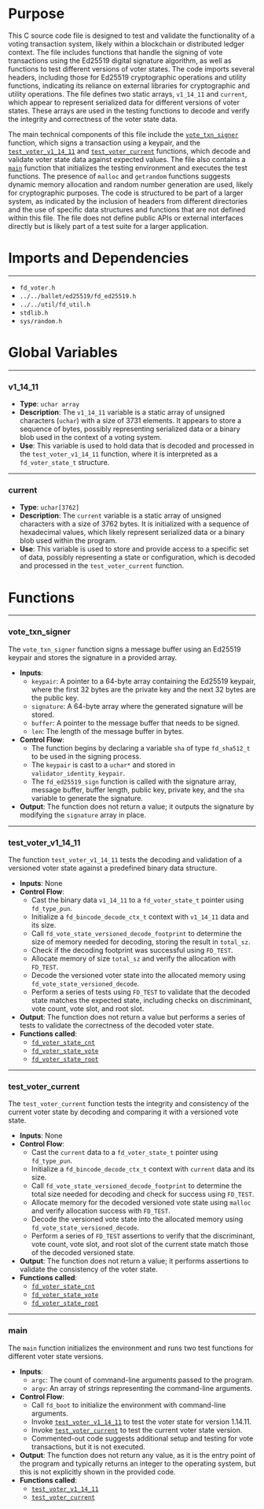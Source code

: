# Purpose
This C source code file is designed to test and validate the functionality of a voting transaction system, likely within a blockchain or distributed ledger context. The file includes functions that handle the signing of vote transactions using the Ed25519 digital signature algorithm, as well as functions to test different versions of voter states. The code imports several headers, including those for Ed25519 cryptographic operations and utility functions, indicating its reliance on external libraries for cryptographic and utility operations. The file defines two static arrays, `v1_14_11` and `current`, which appear to represent serialized data for different versions of voter states. These arrays are used in the testing functions to decode and verify the integrity and correctness of the voter state data.

The main technical components of this file include the [`vote_txn_signer`](#vote_txn_signer) function, which signs a transaction using a keypair, and the [`test_voter_v1_14_11`](#test_voter_v1_14_11) and [`test_voter_current`](#test_voter_current) functions, which decode and validate voter state data against expected values. The file also contains a [`main`](#main) function that initializes the testing environment and executes the test functions. The presence of `malloc` and `getrandom` functions suggests dynamic memory allocation and random number generation are used, likely for cryptographic purposes. The code is structured to be part of a larger system, as indicated by the inclusion of headers from different directories and the use of specific data structures and functions that are not defined within this file. The file does not define public APIs or external interfaces directly but is likely part of a test suite for a larger application.
# Imports and Dependencies

---
- `fd_voter.h`
- `../../ballet/ed25519/fd_ed25519.h`
- `../../util/fd_util.h`
- `stdlib.h`
- `sys/random.h`


# Global Variables

---
### v1\_14\_11
- **Type**: `uchar array`
- **Description**: The `v1_14_11` variable is a static array of unsigned characters (`uchar`) with a size of 3731 elements. It appears to store a sequence of bytes, possibly representing serialized data or a binary blob used in the context of a voting system.
- **Use**: This variable is used to hold data that is decoded and processed in the `test_voter_v1_14_11` function, where it is interpreted as a `fd_voter_state_t` structure.


---
### current
- **Type**: `uchar[3762]`
- **Description**: The `current` variable is a static array of unsigned characters with a size of 3762 bytes. It is initialized with a sequence of hexadecimal values, which likely represent serialized data or a binary blob used within the program.
- **Use**: This variable is used to store and provide access to a specific set of data, possibly representing a state or configuration, which is decoded and processed in the `test_voter_current` function.


# Functions

---
### vote\_txn\_signer<!-- {{#callable:vote_txn_signer}} -->
The `vote_txn_signer` function signs a message buffer using an Ed25519 keypair and stores the signature in a provided array.
- **Inputs**:
    - `keypair`: A pointer to a 64-byte array containing the Ed25519 keypair, where the first 32 bytes are the private key and the next 32 bytes are the public key.
    - `signature`: A 64-byte array where the generated signature will be stored.
    - `buffer`: A pointer to the message buffer that needs to be signed.
    - `len`: The length of the message buffer in bytes.
- **Control Flow**:
    - The function begins by declaring a variable `sha` of type `fd_sha512_t` to be used in the signing process.
    - The `keypair` is cast to a `uchar*` and stored in `validator_identity_keypair`.
    - The `fd_ed25519_sign` function is called with the signature array, message buffer, buffer length, public key, private key, and the `sha` variable to generate the signature.
- **Output**: The function does not return a value; it outputs the signature by modifying the `signature` array in place.


---
### test\_voter\_v1\_14\_11<!-- {{#callable:test_voter_v1_14_11}} -->
The function `test_voter_v1_14_11` tests the decoding and validation of a versioned voter state against a predefined binary data structure.
- **Inputs**: None
- **Control Flow**:
    - Cast the binary data `v1_14_11` to a `fd_voter_state_t` pointer using `fd_type_pun`.
    - Initialize a `fd_bincode_decode_ctx_t` context with `v1_14_11` data and its size.
    - Call `fd_vote_state_versioned_decode_footprint` to determine the size of memory needed for decoding, storing the result in `total_sz`.
    - Check if the decoding footprint was successful using `FD_TEST`.
    - Allocate memory of size `total_sz` and verify the allocation with `FD_TEST`.
    - Decode the versioned voter state into the allocated memory using `fd_vote_state_versioned_decode`.
    - Perform a series of tests using `FD_TEST` to validate that the decoded state matches the expected state, including checks on discriminant, vote count, vote slot, and root slot.
- **Output**: The function does not return a value but performs a series of tests to validate the correctness of the decoded voter state.
- **Functions called**:
    - [`fd_voter_state_cnt`](fd_voter.h.driver.md#fd_voter_state_cnt)
    - [`fd_voter_state_vote`](fd_voter.h.driver.md#fd_voter_state_vote)
    - [`fd_voter_state_root`](fd_voter.h.driver.md#fd_voter_state_root)


---
### test\_voter\_current<!-- {{#callable:test_voter_current}} -->
The `test_voter_current` function tests the integrity and consistency of the current voter state by decoding and comparing it with a versioned vote state.
- **Inputs**: None
- **Control Flow**:
    - Cast the `current` data to a `fd_voter_state_t` pointer using `fd_type_pun`.
    - Initialize a `fd_bincode_decode_ctx_t` context with `current` data and its size.
    - Call `fd_vote_state_versioned_decode_footprint` to determine the total size needed for decoding and check for success using `FD_TEST`.
    - Allocate memory for the decoded versioned vote state using `malloc` and verify allocation success with `FD_TEST`.
    - Decode the versioned vote state into the allocated memory using `fd_vote_state_versioned_decode`.
    - Perform a series of `FD_TEST` assertions to verify that the discriminant, vote count, vote slot, and root slot of the current state match those of the decoded versioned state.
- **Output**: The function does not return a value; it performs assertions to validate the consistency of the voter state.
- **Functions called**:
    - [`fd_voter_state_cnt`](fd_voter.h.driver.md#fd_voter_state_cnt)
    - [`fd_voter_state_vote`](fd_voter.h.driver.md#fd_voter_state_vote)
    - [`fd_voter_state_root`](fd_voter.h.driver.md#fd_voter_state_root)


---
### main<!-- {{#callable:main}} -->
The `main` function initializes the environment and runs two test functions for different voter state versions.
- **Inputs**:
    - `argc`: The count of command-line arguments passed to the program.
    - `argv`: An array of strings representing the command-line arguments.
- **Control Flow**:
    - Call `fd_boot` to initialize the environment with command-line arguments.
    - Invoke [`test_voter_v1_14_11`](#test_voter_v1_14_11) to test the voter state for version 1.14.11.
    - Invoke [`test_voter_current`](#test_voter_current) to test the current voter state version.
    - Commented-out code suggests additional setup and testing for vote transactions, but it is not executed.
- **Output**: The function does not return any value, as it is the entry point of the program and typically returns an integer to the operating system, but this is not explicitly shown in the provided code.
- **Functions called**:
    - [`test_voter_v1_14_11`](#test_voter_v1_14_11)
    - [`test_voter_current`](#test_voter_current)


